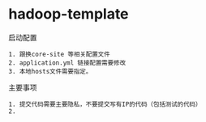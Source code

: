 # hadoop-template
启动配置
```
1. 跟换core-site 等相关配置文件
2. application.yml 链接配置需要修改
3. 本地hosts文件需要指定。
```

主要事项
```
1. 提交代码需要主要隐私，不要提交写有IP的代码（包括测试的代码）
2. 

```
